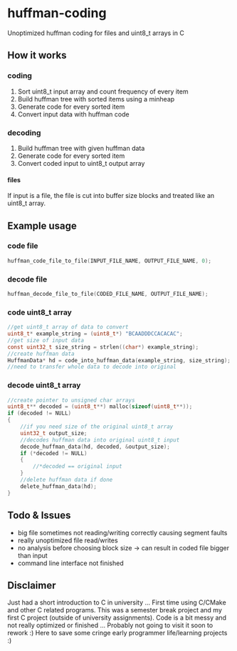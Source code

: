 # huffman-coding

Unoptimized huffman coding for files and uint8_t arrays in C

## How it works

### coding
1. Sort uint8_t input array and count frequency of every item
2. Build huffman tree with sorted items using a minheap
3. Generate code for every sorted item
4. Convert input data with huffman code

### decoding
1. Build huffman tree with given huffman data
2. Generate code for every sorted item
3. Convert coded input to uint8_t output array

#### files
If input is a file, the file is cut into buffer size blocks and treated like an uint8_t array.

## Example usage

### code file

```c
huffman_code_file_to_file(INPUT_FILE_NAME, OUTPUT_FILE_NAME, 0);
```

### decode file

```c
huffman_decode_file_to_file(CODED_FILE_NAME, OUTPUT_FILE_NAME);
```

### code uint8_t array

```c
//get uint8_t array of data to convert
uint8_t* example_string = (uint8_t*) "BCAADDDCCACACAC";
//get size of input data
const uint32_t size_string = strlen((char*) example_string);
//create huffman data
HuffmanData* hd = code_into_huffman_data(example_string, size_string);
//need to transfer whole data to decode into original
```

### decode uint8_t array

```c
//create pointer to unsigned char arrays
uint8_t** decoded = (uint8_t**) malloc(sizeof(uint8_t**));
if (decoded != NULL)
{
    //if you need size of the original uint8_t array
    uint32_t output_size;
    //decodes huffman data into original uint8_t input
    decode_huffman_data(hd, decoded, &output_size);
    if (*decoded != NULL)
    {
        //*decoded == original input
    }
    //delete huffman data if done
    delete_huffman_data(hd);
}
```

## Todo & Issues

- big file sometimes not reading/writing correctly causing segment faults
- really unoptimized file read/writes 
- no analysis before choosing block size -> can result in coded file bigger than input
- command line interface not finished

## Disclaimer
Just had a short introduction to C in university ... First time using C/CMake and other C related programs.
This was a semester break project and my first C project (outside of university assignments).
Code is a bit messy and not really optimized or finished ...
Probably not going to visit it soon to rework :)
Here to save some cringe early programmer life/learning projects :)
